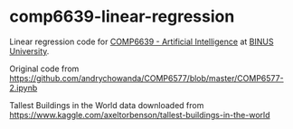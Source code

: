 # comp6639-linear-regression
Linear regression code for [COMP6639 - Artificial Intelligence](https://curriculum.binus.ac.id/course/COMP6639/) at [BINUS University](https://binus.ac.id/).

Original code from https://github.com/andrychowanda/COMP6577/blob/master/COMP6577-2.ipynb

Tallest Buildings in the World data downloaded from https://www.kaggle.com/axeltorbenson/tallest-buildings-in-the-world
